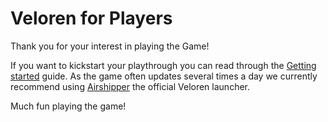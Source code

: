 # Veloren for Players

Thank you for your interest in playing the Game!

If you want to kickstart your playthrough you can read through the [Getting started](getting-started/) guide.
As the game often updates several times a day we currently recommend using [Airshipper]() the official Veloren launcher.

Much fun playing the game!
